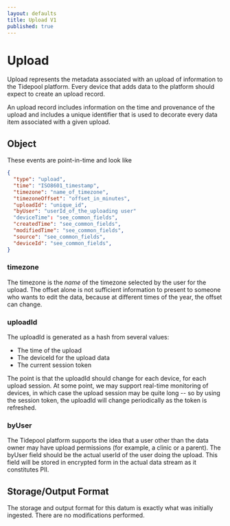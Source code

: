 ```yaml
---
layout: defaults
title: Upload V1
published: true
---
```

# Upload

Upload represents the metadata associated with an upload of information to the Tidepool platform. Every device that adds data to the platform should expect to create an upload record.

An upload record includes information on the time and provenance of the upload and includes a unique identifier that is used to decorate every data item associated with a given upload.


## Object
These events are point-in-time and look like


~~~json
{
  "type": "upload",
  "time": "ISO8601_timestamp",
  "timezone": "name_of_timezone",
  "timezoneOffset": "offset_in_minutes",
  "uploadId": "unique_id",
  "byUser": "userId_of_the_uploading user"
  "deviceTime": "see_common_fields",
  "createdTime": "see_common_fields",
  "modifiedTime": "see_common_fields",
  "source": "see_common_fields",
  "deviceId": "see_common_fields",
}
~~~

### timezone

The timezone is the *name* of the timezone selected by the user for the upload. The offset alone is not sufficient information to present to someone who wants to edit the data, because at different times of the year, the offset can change.

### uploadId

The uploadId is generated as a hash from several values:

* The time of the upload
* The deviceId for the upload data
* The current session token

The point is that the uploadId should change for each device, for each upload session. At some point, we may support real-time monitoring of devices, in which case the upload session may be quite long -- so by using the session token, the uploadId will change periodically as the token is refreshed.

### byUser

The Tidepool platform supports the idea that a user other than the data owner may have upload permissions (for example, a clinic or a parent). The byUser field should be the actual userId of the user doing the upload. This field will be stored in encrypted form in the actual data stream as it constitutes PII.

## Storage/Output Format

The storage and output format for this datum is exactly what was initially ingested.  There are no modifications performed.